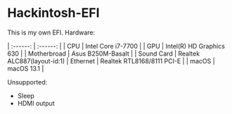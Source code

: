 # Hackintosh-EFI
This is my own EFI.
Hardware:

| :------: | :------: |
| CPU | Intel Core i7-7700 |
| GPU | Intel(R) HD Graphics 630 |
| Motherbroad | Asus B250M-Basalt |
| Sound Card | Realtek ALC887(layout-id:1)
| Ethernet | Realtek RTL8168/8111 PCI-E |
| macOS | macOS 13.1 |

Unsupported: 
+ Sleep
+ HDMI output
